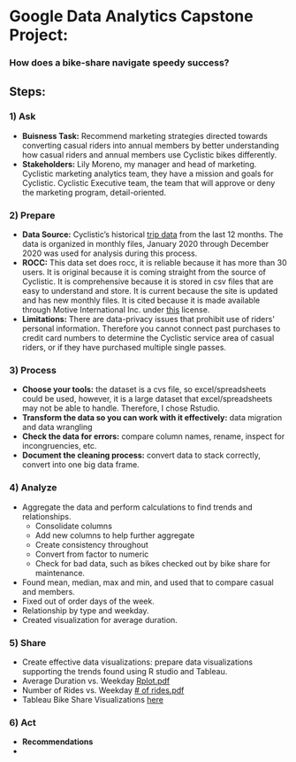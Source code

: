 # Google Data Analytics Capstone Project:
### How does a bike-share navigate speedy success?


## Steps:
### 1) Ask
- **Buisness Task:** Recommend marketing strategies directed towards converting casual riders into annual members by better understanding how casual riders and annual members use Cyclistic bikes differently.
- **Stakeholders:** Lily Moreno, my manager and head of marketing. Cyclistic marketing analytics team,  they have a mission and goals for Cyclistic. Cyclistic Executive team, the team that will approve or deny the marketing program, detail-oriented. 

### 2) Prepare
- **Data Source:**  Cyclistic’s historical [trip data](https://divvy-tripdata.s3.amazonaws.com/index.html) from the last 12 months. The data is organized in monthly files, January 2020 through December 2020 was used for analysis during this process. 
- **ROCC:** This data set does rocc, it is reliable because it has more than 30 users. It is original because it is coming straight from the source of Cyclistic. It is comprehensive because it is stored in csv files that are easy to understand and store. It is current because the site is updated and has new monthly files. It is cited because it is made available through Motive International Inc. under [this](https://divvybikes.com/data-license-agreement) license.
- **Limitations:** There are data-privacy issues that prohibit use of riders’ personal information. Therefore you cannot connect past purchases to credit card numbers to determine the Cyclistic service area of casual riders, or if they have purchased multiple single passes. 

### 3) Process
- **Choose your tools:** the dataset is a cvs file, so excel/spreadsheets could be used, however, it is a large dataset that excel/spreadsheets may not be able to handle. Therefore, I chose Rstudio.
- **Transform the data so you can work with it effectively:** data migration and data wrangling
- **Check the data for errors:** compare column names, rename, inspect for incongruencies, etc.
- **Document the cleaning process:** convert data to stack correctly, convert into one big data frame.

### 4) Analyze
- Aggregate the data and perform calculations to find trends and relationships. 
  - Consolidate columns 
  - Add new columns to help further aggregate 
  - Create consistency throughout 
  - Convert from factor to numeric
  - Check for bad data, such as bikes checked out by bike share for maintenance. 
- Found mean, median, max and min, and used that to compare casual and members.
- Fixed out of order days of the week. 
- Relationship by type and weekday. 
- Created visualization for average duration. 

### 5) Share
- Create effective data visualizations: prepare data visualizations supporting the trends found using R studio and Tableau.
- Average Duration vs. Weekday [Rplot.pdf](https://github.com/user-attachments/files/17000176/Rplot.pdf)
- Number of Rides vs. Weekday [# of rides.pdf](https://github.com/user-attachments/files/17003214/of.rides.pdf)
- Tableau Bike Share Visualizations [here](https://public.tableau.com/views/CapstoneVisualizations_17262700914300/Story1?:language=en-US&:sid=&:redirect=auth&:display_count=n&:origin=viz_share_link)

### 6) Act
- **Recommendations**
- 
 
